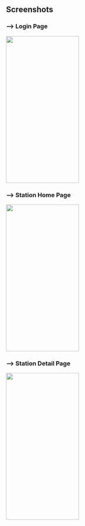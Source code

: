 ## Screenshots

<h3>--> Login Page </h3>
<img src="https://github.com/user-attachments/assets/1dee226e-0a53-49a1-8390-f6d2624a7856" width="200" height="400" />

<h3>--> Station Home Page </h3>
<img src="https://github.com/user-attachments/assets/c95aa20c-ee5a-416f-9ebc-4c3b29f2e385" width="200" height="400" />

<h3>--> Station Detail Page </h3>
<img src="https://github.com/user-attachments/assets/6697828f-e046-4ec3-bbd8-dff79df36bcb" width="200" height="400" />
